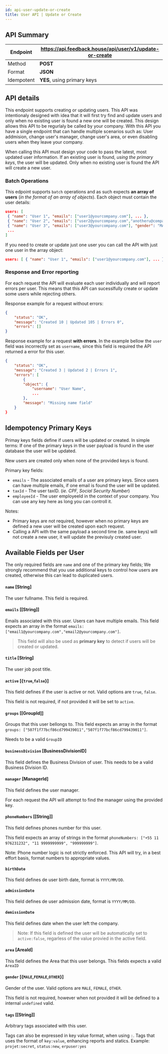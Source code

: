 ```yaml
---
id: api-user-update-or-create
title: User API | Update or Create
---
```


## API Summary

| Endpoint | **https://api.feedback.house/api/user/v1/update-or-create** |
|----------|-------------------------------------------------------------|
| Method   | **POST** |
| Format   | **JSON** |
| Idempotent | **YES**, using primary keys |

## API details

This endpoint supports creating or updating users. This API was intentionaly designed with idea that it will first try find and update users and only when no existing user is found a new one will be created. This design allows this API to be regurlaly be called by your company. With this API you have a single endpoint that can handle multiple scenarios such as: User addmision, change user's manager, change user's area, or even disabling users when they leave your company.

When calling this API must design your code to pass the latest, most updated user information. If an existing user is found, *using the primary keys*, the user will be updated. Only when no existing user is found the API will create a new user.

### Batch Operations

This edpoint supports `batch` operations and as such expects **an array of users** (*in the format of an array of objects*). Each object must contain the user details:

```json
users: [
 { "name": "User 1", "emails": ["user1@yourcompany.com"], ... },
 { "name": "User 2", "emails": ["user2@yourcompany.com","anotheru@company.com"], ... },
 { "name": "User 3", "emails": ["user3@yourcompany.com"], "gender": "MALE", ... },
 ...
]
```

If you need to create or update just one user you can call the API with just one user in the array object:

```json
users: [ { "name": "User 1", "emails": ["user1@yourcompany.com"], ... },]
```


### Response and Error reporting

For each request the API will evaluate each user individually and will report errors per user. This means that this API can sucesslfully create or update some users while rejecting others.

Response example for a request without errors:
```json
{
    "status": "OK",
    "message": "Created 10 | Updated 105 | Errors 0",
    "errors": []
}
```

Response example for a request **with errors**. In the example bellow the `user` field was incorrectly set as `username`, since this field is required the API returned a error for this user.
```json
{
    "status": "OK",
    "message": "Created 3 | Updated 2 | Errors 1",
    "errors": [
        {
        "object": {
            "username": "User Name",
            ...
        },
        "message": "Missing name field"
    }
}
```

## Idempotency Primary Keys

Primay keys fields define if users will be updated or created. In simple terms: If one of the primary keys in the user payload is found in the user database the user will be updated. 

New users are created only when none of the provided keys is found.

Primary key fields:
- `emails` - The associated emails of a user are primary keys. Since users can have multiple emails, if one email is found the user will be updated.
- `taxId` - The user taxID. (*ie. CPF, Social Security Number*)
- `employeeId` - The user employeeId in the context of your company. You can use any key here as long you can controll it.

Notes:
- Primary keys are not required, however when no primary keys are defined a new user will be created upon each request.
- Calling a API with the same payload a second time (ie. same keys) will not create a new user, it will update the previsuly created user.

## Available Fields per User

The only required fields are `name` and one of the primary key fields; We strongly recommend that you use additional keys to control how users are created, otherwise this can lead to duplicated users.


#### `name` [String] 
The user fullname. This field is required. 

#### `emails` [[String]]

Emails associated with this user. Users can have multiple emails. This field expects an array in the format `emails: ["email1@yourcompany.com","email2@yourcompany.com"]`. 

> This field will also be used as **primary key** to detect if users will be created or updated.

#### `title` [String]
The user job post title. 

#### `active` [{`true`,`false`}]

This field defines if the user is active or not. Valid options are `true`, `false`. 

This field is not required, if not provided it will be set to `active`.

#### `groups` [[GroupId]]

Groups that this user bellongs to. 
This field expects an array in the format `groups: ["507f1f77bcf86cd799439011","507f1f77bcf86cd799439011"]`. 

Needs to be a valid `GroupID`

#### `businessDivision` [BusinessDivisionID]

This field defines the Business Division of user. This needs to be a valid Business Division ID.

#### `manager` [ManagerId]

This field defines the user manager.

For each request the API will attempt to find the manager using the provided key. 

#### `phoneNumbers` [[String]]

This field defines phones number for this user.

This field expects an array of strings in the format `phoneNumbers: ["+55 11 976231232", "11 9999999999", "999999999"]`. 

Note: Phone number logic is not strictly enforced. This API will try, in a best effort basis, format numbers to appropriate values.

#### `birthDate`

This field defines de user birth date, format is `YYYY/MM/DD`.

#### `admissionDate` 

This field defines de user admission date, format is `YYYY/MM/DD`.

#### `demissionDate` 

This field defines date when the user left the company. 

> Note: If this field is defined the user will be automatically set to `active:false`, regarless of the value provied in the active field.

#### `area` [AreaId]

This field defines the Area that this user belongs. This fields expects a valid `AreaID`

#### `gender` [{`MALE`,`FEMALE`,`OTHER`}]

Gender of the user. Valid options are `MALE`, `FEMALE`, `OTHER`. 

This field is not required, however when not provided it will be defined to a internal `undefined` valid.

#### `tags` [[String]]

Arbitrary tags associated with this user. 

Tags can also be expressed in key value format, when using `:`. Tags that uses the format of `key:value`, enhancing reports and statics. Example: `projet:secret`, `status:new`, `erpuser:yes`
